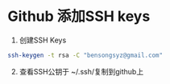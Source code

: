 # Github 添加SSH keys

1. 创建SSH Keys
```sh
ssh-keygen -t rsa -C "bensongsyz@gmail.com"
```
2. 查看SSH公钥于 ~/.ssh/复制到github上

